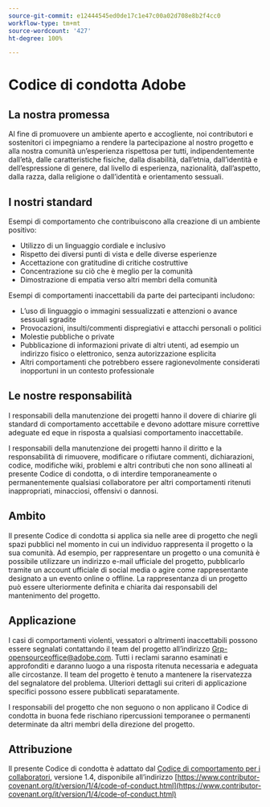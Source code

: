 ```yaml
---
source-git-commit: e12444545ed0de17c1e47c00a02d708e8b2f4cc0
workflow-type: tm+mt
source-wordcount: '427'
ht-degree: 100%

---
```

# Codice di condotta Adobe

## La nostra promessa

Al fine di promuovere un ambiente aperto e accogliente, noi contributori e sostenitori ci impegniamo a rendere la partecipazione al nostro progetto e alla nostra comunità un’esperienza rispettosa per tutti, indipendentemente dall’età, dalle caratteristiche fisiche, dalla disabilità, dall’etnia, dall’identità e dell’espressione di genere, dal livello di esperienza, nazionalità, dall’aspetto, dalla razza, dalla religione o dall’identità e orientamento sessuali.

## I nostri standard

Esempi di comportamento che contribuiscono alla creazione di un ambiente positivo:

* Utilizzo di un linguaggio cordiale e inclusivo
* Rispetto dei diversi punti di vista e delle diverse esperienze
* Accettazione con gratitudine di critiche costruttive
* Concentrazione su ciò che è meglio per la comunità
* Dimostrazione di empatia verso altri membri della comunità

Esempi di comportamenti inaccettabili da parte dei partecipanti includono:

* L’uso di linguaggio o immagini sessualizzati e attenzioni o avance sessuali sgradite
* Provocazioni, insulti/commenti dispregiativi e attacchi personali o politici
* Molestie pubbliche o private
* Pubblicazione di informazioni private di altri utenti, ad esempio un indirizzo fisico o elettronico, senza autorizzazione esplicita
* Altri comportamenti che potrebbero essere ragionevolmente considerati inopportuni in un contesto professionale

## Le nostre responsabilità

I responsabili della manutenzione dei progetti hanno il dovere di chiarire gli standard di comportamento accettabile e devono adottare misure correttive adeguate ed eque in risposta a qualsiasi comportamento inaccettabile.

I responsabili della manutenzione dei progetti hanno il diritto e la responsabilità di rimuovere, modificare o rifiutare commenti, dichiarazioni, codice, modifiche wiki, problemi e altri contributi che non sono allineati al presente Codice di condotta, o di interdire temporaneamente o permanentemente qualsiasi collaboratore per altri comportamenti ritenuti inappropriati, minacciosi, offensivi o dannosi.

## Ambito

Il presente Codice di condotta si applica sia nelle aree di progetto che negli spazi pubblici nel momento in cui un individuo rappresenta il progetto o la sua comunità. Ad esempio, per rappresentare un progetto o una comunità è possibile utilizzare un indirizzo e-mail ufficiale del progetto, pubblicarlo tramite un account ufficiale di social media o agire come rappresentante designato a un evento online o offline. La rappresentanza di un progetto può essere ulteriormente definita e chiarita dai responsabili del mantenimento del progetto.

## Applicazione

I casi di comportamenti violenti, vessatori o altrimenti inaccettabili possono essere segnalati contattando il team del progetto all’indirizzo Grp-opensourceoffice@adobe.com. Tutti i reclami saranno esaminati e approfonditi e daranno luogo a una risposta ritenuta necessaria e adeguata alle circostanze. Il team del progetto è tenuto a mantenere la riservatezza del segnalatore del problema.
Ulteriori dettagli sui criteri di applicazione specifici possono essere pubblicati separatamente.

I responsabili del progetto che non seguono o non applicano il Codice di condotta in buona fede rischiano ripercussioni temporanee o permanenti determinate da altri membri della direzione del progetto.

## Attribuzione

Il presente Codice di condotta è adattato dal [Codice di comportamento per i collaboratori](https://contributor-covenant.org), versione 1.4, disponibile all’indirizzo [https://www.contributor-covenant.org/it/version/1/4/code-of-conduct.html](https://www.contributor-covenant.org/it/version/1/4/code-of-conduct.html)
